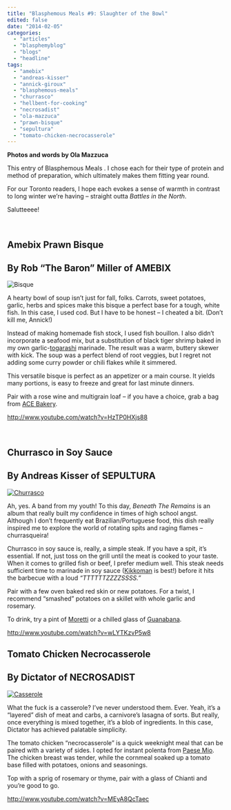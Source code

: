 ```yaml
---
title: "Blasphemous Meals #9: Slaughter of the Bowl"
edited: false
date: "2014-02-05"
categories:
  - "articles"
  - "blasphemyblog"
  - "blogs"
  - "headline"
tags:
  - "amebix"
  - "andreas-kisser"
  - "annick-giroux"
  - "blasphemous-meals"
  - "churrasco"
  - "hellbent-for-cooking"
  - "necrosadist"
  - "ola-mazzuca"
  - "prawn-bisque"
  - "sepultura"
  - "tomato-chicken-necrocasserole"
---
```


**Photos and words by Ola Mazzuca**

This entry of Blasphemous Meals . I chose each for their type of protein and method of preparation, which ultimately makes them fitting year round.

For our Toronto readers, I hope each evokes a sense of warmth in contrast to long winter we’re having – straight outta _Battles in the North_.

Salutteeee!

 

## **Amebix Prawn Bisque**

## **By Rob “The Baron” Miller of AMEBIX**

![Bisque](http://www.hellbound.ca/wp-content/uploads/2014/02/Bisque.jpg)

A hearty bowl of soup isn’t just for fall, folks. Carrots, sweet potatoes, garlic, herbs and spices make this bisque a perfect base for a tough, white fish. In this case, I used cod. But I have to be honest – I cheated a bit. (Don’t kill me, Annick!)

Instead of making homemade fish stock, I used fish bouillon. I also didn’t incorporate a seafood mix, but a substitution of black tiger shrimp baked in my own garlic-[togarashi](http://en.wikipedia.org/wiki/Shichimi) marinade. The result was a warm, buttery skewer with kick. The soup was a perfect blend of root veggies, but I regret not adding some curry powder or chili flakes while it simmered.

This versatile bisque is perfect as an appetizer or a main course. It yields many portions, is easy to freeze and great for last minute dinners.

Pair with a rose wine and multigrain loaf – if you have a choice, grab a bag from [ACE Bakery](http://www.acebakery.com/artisan-bread/product/33/harvest-grain-oval/).

http://www.youtube.com/watch?v=HzTP0HXjs88

 [](http://www.youtube.com/watch?v=HzTP0HXjs88)

## **Churrasco in Soy Sauce**

## **By Andreas Kisser of SEPULTURA**

[![Churrasco](http://www.hellbound.ca/wp-content/uploads/2014/02/Churrasco-590x393.jpg)](http://www.hellbound.ca/wp-content/uploads/2014/02/Churrasco.jpg)

Ah, yes. A band from my youth! To this day, _Beneath The Remains_ is an album that really built my confidence in times of high school angst. Although I don’t frequently eat Brazilian/Portuguese food, this dish really inspired me to explore the world of rotating spits and raging flames – churrasqueira!

Churrasco in soy sauce is, really, a simple steak. If you have a spit, it’s essential. If not, just toss on the grill until the meat is cooked to your taste. When it comes to grilled fish or beef, I prefer medium well. This steak needs sufficient time to marinade in soy sauce ([Kikkoman](http://www.kikkomanusa.com/index.html) is best!) before it hits the barbecue with a loud _“TTTTTTZZZZSSSS.”_

Pair with a few oven baked red skin or new potatoes. For a twist, I recommend “smashed” potatoes on a skillet with whole garlic and rosemary.

To drink, try a pint of [Moretti](http://www.birramoretti.com/) or a chilled glass of [Guanabana](http://www.rubiconexotic.com/guanabana).

http://www.youtube.com/watch?v=wLYTKzvP5w8

## **Tomato Chicken Necrocasserole**

## **By Dictator of NECROSADIST**

[![Casserole](http://www.hellbound.ca/wp-content/uploads/2014/02/Casserole-590x393.jpg)](http://www.hellbound.ca/wp-content/uploads/2014/02/Casserole.jpg)

What the fuck is a casserole? I’ve never understood them. Ever. Yeah, it’s a “layered” dish of meat and carbs, a carnivore’s lasagna of sorts. But really, once everything is mixed together, it’s a blob of ingredients. In this case, Dictator has achieved palatable simplicity.

The tomato chicken “necrocasserole” is a quick weeknight meal that can be paired with a variety of sides. I opted for instant polenta from [Paese Mio](http://salutebrands.com/assets/images/Product%20Pics/Grains%20and%20Flours/import-polenta1.jpg). The chicken breast was tender, while the cornmeal soaked up a tomato base filled with potatoes, onions and seasonings.

Top with a sprig of rosemary or thyme, pair with a glass of Chianti and you’re good to go.

http://www.youtube.com/watch?v=MEyA8QcTaec
